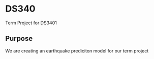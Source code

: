 # DS340
Term Project for DS3401

## Purpose
We are creating an earthquake prediciton model for our term project
